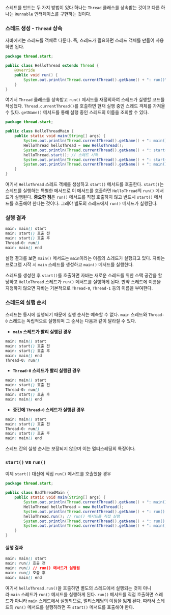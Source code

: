  스레드를 만드는 두 가지 방법이 있다 하나는 `Thread` 클래스를 상속받는 것이고 다른 하나는 `Runnable` 인터페이스를 구현하는 것이다. 
### 스레드 생성 - `Thread` 상속
자바에서는 스레드를 객체로 다룬다. 즉, 스레드가 필요하면 스레드 객체를 만들어 사용하면 된다.
```java
package thread.start;

public class HelloThread extends Thread {
    @Override
    public void run() {
        System.out.println(Thread.currentThread().getName() + ": run()");
    }
}
```
여기서 `Thread` 클래스를 상속받고 `run()` 메서드를 재정의하여 스레드가 실행할 코드를 작성했다. `Thread.currentThread()`를 호출하면 현재 실행 중인 스레드 객체를 가져올 수 있다. `getName()` 메서드를 통해 실행 중인 스레드의 이름을 조회할 수 있다.

```java
package thread.start;

public class HelloThreadMain {
    public static void main(String[] args) {
        System.out.println(Thread.currentThread().getName() + ": main() start");
        HelloThread helloThread = new HelloThread();
        System.out.println(Thread.currentThread().getName() + ": start() 호출 전");
        helloThread.start(); // 스레드 시작
        System.out.println(Thread.currentThread().getName() + ": start() 호출 후");
        System.out.println(Thread.currentThread().getName() + ": main() end");
    }
}
```
여기서 `HelloThread` 스레드 객체를 생성하고 `start()` 메서드를 호출한다. `start()`는 스레드를 실행하는 특별한 메서드로 이 메서드를 호출하면 `HelloThread`의 `run()` 메서드가 실행된다. **중요한 점**은 `run()` 메서드를 직접 호출하지 않고 반드시 `start()` 메서드를 호출해야 한다는 것이다. 그래야 별도의 스레드에서 `run()` 메서드가 실행된다.
### 실행 결과
```css
main: main() start
main: start() 호출 전
main: start() 호출 후
Thread-0: run()
main: main() end
```
실행 결과를 보면 `main()` 메서드는 `main`이라는 이름의 스레드가 실행되고 있다. 자바는 프로그램 시작 시 `main` 스레드를 생성하고 `main()` 메서드를 실행한다.

스레드를 생성한 후 `start()`를 호출하면 자바는 새로운 스레드를 위한 스택 공간을 할당하고 `HelloThread` 스레드가 `run()` 메서드를 실행하게 된다. 만약 스레드에 이름을 지정하지 않으면 자바는 기본적으로 `Thread-0`, `Thread-1` 등의 이름을 부여한다.

### 스레드의 실행 순서
스레드는 동시에 실행되기 때문에 실행 순서는 예측할 수 없다. `main` 스레드와 `Thread-0` 스레드는 독립적으로 실행되며 그 순서는 다음과 같이 달라질 수 있다.

- **`main` 스레드가 빨리 실행된 경우**
```css
main: main() start
main: start() 호출 전
main: start() 호출 후
main: main() end
Thread-0: run()
```
- **`Thread-0` 스레드가 빨리 실행된 경우**
```css
main: main() start
main: start() 호출 전
Thread-0: run()
main: start() 호출 후
main: main() end
```
- **중간에 `Thread-0` 스레드가 실행된 경우**
```css
main: main() start
main: start() 호출 전
Thread-0: run()
main: start() 호출 후
main: main() end
```
스레드 간의 실행 순서는 보장되지 않으며 이는 멀티스레딩의 특징이다.

### `start()` vs `run()`
이제 `start()` 대신에 직접 `run()` 메서드를 호출했을 경우
```java
package thread.start;

public class BadThreadMain {
    public static void main(String[] args) {
        System.out.println(Thread.currentThread().getName() + ": main() start");
        HelloThread helloThread = new HelloThread();
        System.out.println(Thread.currentThread().getName() + ": run() 호출 전");
        helloThread.run(); // run() 메서드를 직접 실행
        System.out.println(Thread.currentThread().getName() + ": run() 호출 후");
        System.out.println(Thread.currentThread().getName() + ": main() end");
    }
}
```
#### 실행 결과
```css
main: main() start
main: run() 호출 전
main: run() // run() 메서드가 실행됨
main: run() 호출 후
main: main() end
```
여기서 `helloThread.run()`을 호출하면 별도의 스레드에서 실행되는 것이 아니라 `main` 스레드가 `run()` 메서드를 실행하게 된다. `run()` 메서드를 직접 호출하면 스레드가 아니라 `main` 스레드에서 실행되므로, 멀티스레딩의 이점을 잃게 된다. 따라서 스레드의 `run()` 메서드를 실행하려면 꼭 `start()` 메서드를 호출해야 한다.